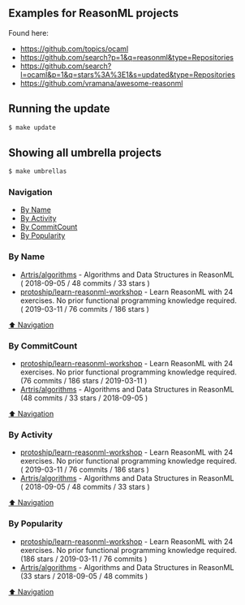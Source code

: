 ## Examples for ReasonML projects


Found here:
- https://github.com/topics/ocaml
- https://github.com/search?p=1&q=reasonml&type=Repositories
- https://github.com/search?l=ocaml&p=1&q=stars%3A%3E1&s=updated&type=Repositories
- https://github.com/vramana/awesome-reasonml


## Running the update

```bash
$ make update
```
## Showing all umbrella projects

```bash
$ make umbrellas
```

### Navigation

- [By Name](#by-name)
- [By Activity](#by-activity)
- [By CommitCount](#by-commitcount)
- [By Popularity](#by-popularity)

### By Name
<!-- PROJECTS_LIST -->
- [Artris/algorithms](https://github.com/Artris/algorithms) - Algorithms and Data Structures in ReasonML <br/> ( 2018-09-05 / 48 commits / 33 stars )
- [protoship/learn-reasonml-workshop](https://github.com/protoship/learn-reasonml-workshop) - Learn ReasonML with 24 exercises. No prior functional programming knowledge required. <br/> ( 2019-03-11 / 76 commits / 186 stars )
<!-- /PROJECTS_LIST -->

[⬆ Navigation](#navigation)

### By CommitCount
<!-- COMMITCOUNT_LIST -->
- [protoship/learn-reasonml-workshop](https://github.com/protoship/learn-reasonml-workshop) - Learn ReasonML with 24 exercises. No prior functional programming knowledge required. <br/> (76 commits / 186 stars / 2019-03-11 )
- [Artris/algorithms](https://github.com/Artris/algorithms) - Algorithms and Data Structures in ReasonML <br/> (48 commits / 33 stars / 2018-09-05 )
<!-- /COMMITCOUNT_LIST -->
[⬆ Navigation](#navigation)

### By Activity
<!-- ACTIVITY_LIST -->
- [protoship/learn-reasonml-workshop](https://github.com/protoship/learn-reasonml-workshop) - Learn ReasonML with 24 exercises. No prior functional programming knowledge required. <br/> ( 2019-03-11 / 76 commits / 186 stars )
- [Artris/algorithms](https://github.com/Artris/algorithms) - Algorithms and Data Structures in ReasonML <br/> ( 2018-09-05 / 48 commits / 33 stars )
<!-- /ACTIVITY_LIST -->

[⬆ Navigation](#navigation)

### By Popularity
<!-- POPULARITY_LIST -->
- [protoship/learn-reasonml-workshop](https://github.com/protoship/learn-reasonml-workshop) - Learn ReasonML with 24 exercises. No prior functional programming knowledge required. <br/> (186 stars / 2019-03-11 / 76 commits )
- [Artris/algorithms](https://github.com/Artris/algorithms) - Algorithms and Data Structures in ReasonML <br/> (33 stars / 2018-09-05 / 48 commits )
<!-- /POPULARITY_LIST -->

[⬆ Navigation](#navigation)
